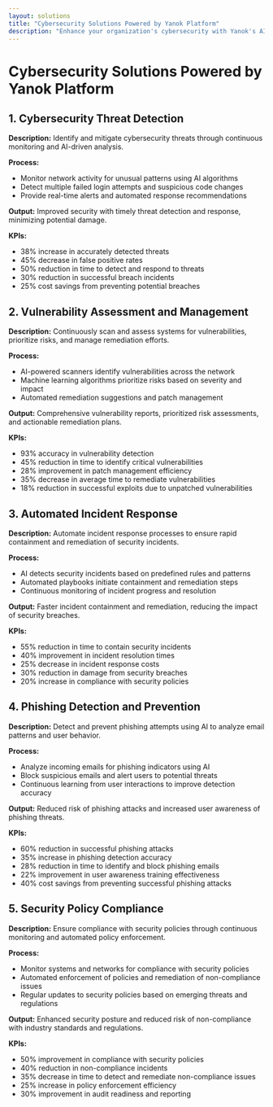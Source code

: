 ```yaml
---
layout: solutions
title: "Cybersecurity Solutions Powered by Yanok Platform"
description: "Enhance your organization's cybersecurity with Yanok's AI-driven platform, offering advanced threat detection, vulnerability assessment, and incident response capabilities."
---
```


# Cybersecurity Solutions Powered by Yanok Platform

## 1. Cybersecurity Threat Detection

**Description:** Identify and mitigate cybersecurity threats through continuous monitoring and AI-driven analysis.

**Process:**
- Monitor network activity for unusual patterns using AI algorithms
- Detect multiple failed login attempts and suspicious code changes
- Provide real-time alerts and automated response recommendations

**Output:** Improved security with timely threat detection and response, minimizing potential damage.

**KPIs:**
- 38% increase in accurately detected threats
- 45% decrease in false positive rates
- 50% reduction in time to detect and respond to threats
- 30% reduction in successful breach incidents
- 25% cost savings from preventing potential breaches

## 2. Vulnerability Assessment and Management

**Description:** Continuously scan and assess systems for vulnerabilities, prioritize risks, and manage remediation efforts.

**Process:**
- AI-powered scanners identify vulnerabilities across the network
- Machine learning algorithms prioritize risks based on severity and impact
- Automated remediation suggestions and patch management

**Output:** Comprehensive vulnerability reports, prioritized risk assessments, and actionable remediation plans.

**KPIs:**
- 93% accuracy in vulnerability detection
- 45% reduction in time to identify critical vulnerabilities
- 28% improvement in patch management efficiency
- 35% decrease in average time to remediate vulnerabilities
- 18% reduction in successful exploits due to unpatched vulnerabilities

## 3. Automated Incident Response

**Description:** Automate incident response processes to ensure rapid containment and remediation of security incidents.

**Process:**
- AI detects security incidents based on predefined rules and patterns
- Automated playbooks initiate containment and remediation steps
- Continuous monitoring of incident progress and resolution

**Output:** Faster incident containment and remediation, reducing the impact of security breaches.

**KPIs:**
- 55% reduction in time to contain security incidents
- 40% improvement in incident resolution times
- 25% decrease in incident response costs
- 30% reduction in damage from security breaches
- 20% increase in compliance with security policies

## 4. Phishing Detection and Prevention

**Description:** Detect and prevent phishing attempts using AI to analyze email patterns and user behavior.

**Process:**
- Analyze incoming emails for phishing indicators using AI
- Block suspicious emails and alert users to potential threats
- Continuous learning from user interactions to improve detection accuracy

**Output:** Reduced risk of phishing attacks and increased user awareness of phishing threats.

**KPIs:**
- 60% reduction in successful phishing attacks
- 35% increase in phishing detection accuracy
- 28% reduction in time to identify and block phishing emails
- 22% improvement in user awareness training effectiveness
- 40% cost savings from preventing successful phishing attacks

## 5. Security Policy Compliance

**Description:** Ensure compliance with security policies through continuous monitoring and automated policy enforcement.

**Process:**
- Monitor systems and networks for compliance with security policies
- Automated enforcement of policies and remediation of non-compliance issues
- Regular updates to security policies based on emerging threats and regulations

**Output:** Enhanced security posture and reduced risk of non-compliance with industry standards and regulations.

**KPIs:**
- 50% improvement in compliance with security policies
- 40% reduction in non-compliance incidents
- 35% decrease in time to detect and remediate non-compliance issues
- 25% increase in policy enforcement efficiency
- 30% improvement in audit readiness and reporting

